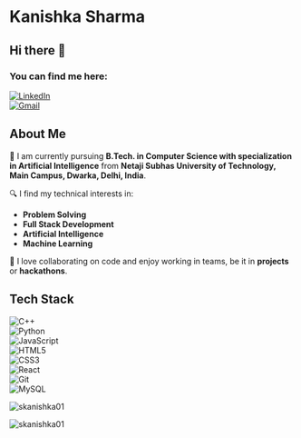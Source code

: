 # Kanishka Sharma
## Hi there 👋  

### You can find me here:  
[![LinkedIn](https://img.shields.io/badge/LinkedIn-0A66C2?style=for-the-badge&logo=linkedin&logoColor=white)](https://www.linkedin.com/in/kanishka-sharma-08baa724b/)  
[![Gmail](https://img.shields.io/badge/Gmail-D14836?style=for-the-badge&logo=gmail&logoColor=white)](mailto:skanishka9560@gmail.com)  



## About Me  

🚀 I am currently pursuing **B.Tech. in Computer Science with specialization in Artificial Intelligence** from **Netaji Subhas University of Technology, Main Campus, Dwarka, Delhi, India**.  

🔍 I find my technical interests in:  
- **Problem Solving**  
- **Full Stack Development**  
- **Artificial Intelligence**  
- **Machine Learning**  

🤝 I love collaborating on code and enjoy working in teams, be it in **projects** or **hackathons**.  


## Tech Stack  

![C++](https://img.shields.io/badge/C++-00599C?style=for-the-badge&logo=c%2b%2b&logoColor=white)  
![Python](https://img.shields.io/badge/Python-3776AB?style=for-the-badge&logo=python&logoColor=white)  
![JavaScript](https://img.shields.io/badge/JavaScript-F7DF1E?style=for-the-badge&logo=javascript&logoColor=black)  
![HTML5](https://img.shields.io/badge/HTML5-E34F26?style=for-the-badge&logo=html5&logoColor=white)  
![CSS3](https://img.shields.io/badge/CSS3-1572B6?style=for-the-badge&logo=css3&logoColor=white)  
![React](https://img.shields.io/badge/React-20232A?style=for-the-badge&logo=react&logoColor=61DAFB)  
![Git](https://img.shields.io/badge/Git-F05032?style=for-the-badge&logo=git&logoColor=white)  
![MySQL](https://img.shields.io/badge/MySQL-4479A1?style=for-the-badge&logo=mysql&logoColor=white)  


<p><img align="center" src="https://github-readme-stats.vercel.app/api/top-langs?username=skanishka01&show_icons=true&locale=en&layout=compact" alt="skanishka01" /></p>

<p><img align="center" src="https://github-readme-streak-stats.herokuapp.com/?user=skanishka01&" alt="skanishka01" /></p>

